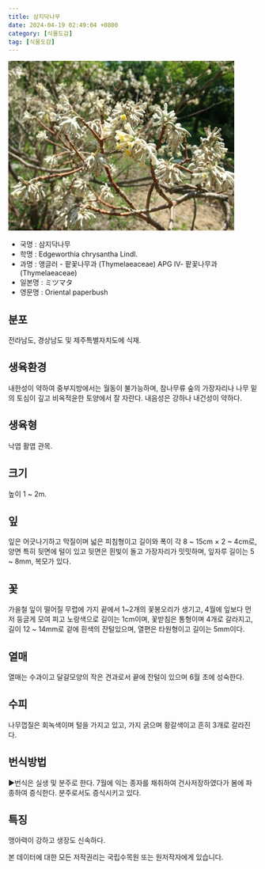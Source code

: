 ```yaml
---
title: 삼지닥나무
date: 2024-04-19 02:49:04 +0800
category: [식물도감]
tag: [식물도감]
---
```




![삼지닥나무](/assets/img/fileUpload/plants/basic/Thymelaeaceae/Edgeworthia/9119/9119_1_th2.jpg)
- 국명 : 삼지닥나무
- 학명 : Edgeworthia chrysantha Lindl.
- 과명 : 앵글러 - 팥꽃나무과 (Thymelaeaceae) APG Ⅳ- 팥꽃나무과 (Thymelaeaceae)
- 일본명 : ミツマタ
- 영문명 : Oriental paperbush


## 분포
전라남도, 경상남도 및 제주특별자치도에 식재.
## 생육환경
내한성이 약하여 중부지방에서는 월동이 불가능하며, 참나무류 숲의 가장자리나 나무 밑의 토심이 깊고 비옥적윤한 토양에서 잘 자란다. 내음성은 강하나 내건성이 약하다.
## 생육형
낙엽 활엽 관목. 
## 크기
높이 1 ~ 2m. 
## 잎
잎은 어긋나기하고 막질이며 넓은 피침형이고 길이와 폭이 각 8 ~ 15cm × 2 ~ 4cm로, 양면 특히 뒷면에 털이 있고 뒷면은 흰빛이 돌고 가장자리가 밋밋하며, 잎자루 길이는 5 ~ 8mm, 복모가 있다. 
## 꽃
가을철 잎이 떨어질 무렵에 가지 끝에서 1~2개의 꽃봉오리가 생기고, 4월에 잎보다 먼저 둥글게 모여 피고 노랑색으로 길이는 1cm이며, 꽃받침은 통형이며 4개로 갈라지고, 길이 12 ~ 14mm로 겉에 흰색의 잔털있으며, 열편은 타원형이고 길이는 5mm이다. 
## 열매
열매는 수과이고 달걀모양의 작은 견과로서 끝에 잔털이 있으며 6월 초에 성숙한다.
## 수피
나무껍질은 회녹색이며 털을 가지고 있고, 가지 굵으며 황갈색이고 흔히 3개로 갈라진다. 
## 번식방법
▶번식은 실생 및 분주로 한다. 7월에 익는 종자를 채취하여 건사저장하였다가 봄에 파종하여 증식한다. 분주로서도 증식시키고 있다.
## 특징
맹아력이 강하고 생장도 신속하다.






본 데이터에 대한 모든 저작권리는 국립수목원 또는 원저작자에게 있습니다.
